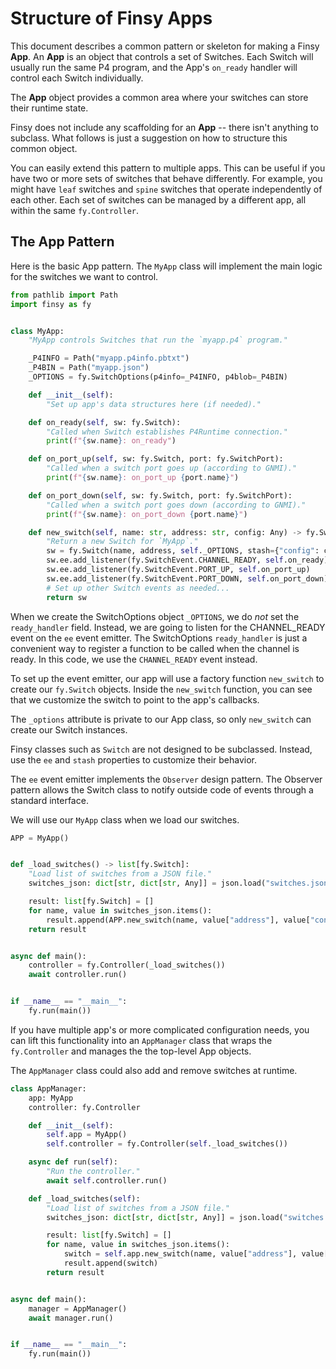 # Structure of Finsy Apps

This document describes a common pattern or skeleton for making a Finsy **App**.
An **App** is an object that controls a set of Switches. Each Switch will
usually run the same P4 program, and the App's `on_ready` handler will control each
Switch individually.

The **App** object provides a common area where your switches can store their runtime
state.

Finsy does not include any scaffolding for an **App** -- there isn't anything
to subclass. What follows is just a suggestion on how to structure
this common object.

You can easily extend this pattern to multiple apps. This can be useful if you
have two or more sets of switches that behave differently. For example, you might
have `leaf` switches and `spine` switches that operate independently of each other.
Each set of switches can be managed by a different app, all within the same 
`fy.Controller`.

## The App Pattern

Here is the basic App pattern. The `MyApp` class will implement the main logic
for the switches we want to control.

```python
from pathlib import Path
import finsy as fy


class MyApp:
    "MyApp controls Switches that run the `myapp.p4` program."

    _P4INFO = Path("myapp.p4info.pbtxt")
    _P4BIN = Path("myapp.json")
    _OPTIONS = fy.SwitchOptions(p4info=_P4INFO, p4blob=_P4BIN)

    def __init__(self):
        "Set up app's data structures here (if needed)."

    def on_ready(self, sw: fy.Switch):
        "Called when Switch establishes P4Runtime connection."
        print(f"{sw.name}: on_ready")

    def on_port_up(self, sw: fy.Switch, port: fy.SwitchPort):
        "Called when a switch port goes up (according to GNMI)."
        print(f"{sw.name}: on_port_up {port.name}")

    def on_port_down(self, sw: fy.Switch, port: fy.SwitchPort):
        "Called when a switch port goes down (according to GNMI)."
        print(f"{sw.name}: on_port_down {port.name}")

    def new_switch(self, name: str, address: str, config: Any) -> fy.Switch:
        "Return a new Switch for `MyApp`."
        sw = fy.Switch(name, address, self._OPTIONS, stash={"config": config})
        sw.ee.add_listener(fy.SwitchEvent.CHANNEL_READY, self.on_ready)
        sw.ee.add_listener(fy.SwitchEvent.PORT_UP, self.on_port_up)
        sw.ee.add_listener(fy.SwitchEvent.PORT_DOWN, self.on_port_down)
        # Set up other Switch events as needed...
        return sw
```

When we create the SwitchOptions object `_OPTIONS`, we do *not* set the `ready_handler` field.
Instead, we are going to listen for the CHANNEL_READY event on the `ee` event
emitter. The SwitchOptions `ready_handler` is just a convenient way to register a 
function to be called when the channel is ready. In this code, we use the
`CHANNEL_READY` event instead.

To set up the event emitter, our app will use a factory function `new_switch`
to create our `fy.Switch` objects. Inside the `new_switch` function, you can
see that we customize the switch to point to the app's callbacks.

The `_options` attribute is private to our App class, so only `new_switch` can
create our Switch instances.

Finsy classes such as `Switch` are not designed to be subclassed. Instead, use
the `ee` and `stash` properties to customize their behavior.

The `ee` event emitter implements the `Observer` design pattern. The Observer
pattern allows the Switch class to notify outside code of events through a
standard interface.

We will use our `MyApp` class when we load our switches.

```python
APP = MyApp()


def _load_switches() -> list[fy.Switch]:
    "Load list of switches from a JSON file."
    switches_json: dict[str, dict[str, Any]] = json.load("switches.json")

    result: list[fy.Switch] = []
    for name, value in switches_json.items():
        result.append(APP.new_switch(name, value["address"], value["config"]))
    return result


async def main():
    controller = fy.Controller(_load_switches())
    await controller.run()


if __name__ == "__main__":
    fy.run(main())
```

If you have multiple app's or more complicated configuration needs, you can 
lift this functionality into an `AppManager` class that wraps the `fy.Controller`
and manages the the top-level App objects.

The `AppManager` class could also add and remove switches at runtime.

```python
class AppManager:
    app: MyApp
    controller: fy.Controller

    def __init__(self):
        self.app = MyApp()
        self.controller = fy.Controller(self._load_switches())

    async def run(self):
        "Run the controller."
        await self.controller.run()

    def _load_switches(self):
        "Load list of switches from a JSON file."
        switches_json: dict[str, dict[str, Any]] = json.load("switches.json")

        result: list[fy.Switch] = []
        for name, value in switches_json.items():
            switch = self.app.new_switch(name, value["address"], value["config"])
            result.append(switch)
        return result


async def main():
    manager = AppManager()
    await manager.run()


if __name__ == "__main__":
    fy.run(main())
```
